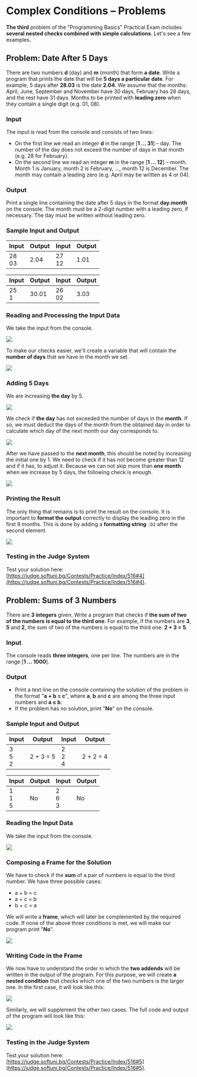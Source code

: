 # Complex Conditions – Problems

**The third** problem of the "Programming Basics" Practical Exam includes **several nested checks combined with simple calculations**. Let's see a few examples.


## Problem: Date After 5 Days

There are two numbers **d** (day) and **m** (month) that form **a date**. Write a program that prints the date that will be **5 days a particular date**. For example, 5 days after **28.03** is the date **2.04**. We assume that the months: April, June, September and November have 30 days, February has 28 days, and the rest have 31 days. Months to be printed with **leading zero** when they contain a single digit (e.g. 01, 08).

### Input

The input is read from the console and consists of two lines:
 * On the first line we read an integer **d** in the range [**1 … 31**] – day. The number of the day does not exceed the number of days in that month (e.g. 28 for February).
 * On the second line we read an integer **m** in the range [**1 … 12**] – month. Month 1 is January, month 2 is February,  …, month 12 is December. The month may contain a leading zero (e.g. April may be written as 4 or 04).

### Output

Print a single line containing the date after 5 days in the format **day.month** on the console. The month must be a 2-digit number with a leading zero, if necessary. The day must be written without leading zero.

### Sample Input and Output

| Input | Output | Input | Output |
| --- | --- | --- | --- |
|28<br>03|2.04|27<br>12|1.01|

| Input | Output | Input | Output |
| --- | --- | --- | --- |
|25<br>1|30.01|26<br>02|3.03|

### Reading and Processing the Input Data

We take the input from the console.

![](/assets/chapter-8-1-images/05.Date-after-5-days-01.png)

To make our checks easier, we'll create a variable that will contain the **number of days** that we have in the month we set.

![](/assets/chapter-8-1-images/05.Date-after-5-days-02.png)

### Adding 5 Days

We are increasing **the day** by 5.

![](/assets/chapter-8-1-images/05.Date-after-5-days-03.png)

We check if **the day** has not exceeded the number of days in the **month**. If so, we must deduct the days of the month from the obtained day in order to calculate which day of the next month our day corresponds to.

![](/assets/chapter-8-1-images/05.Date-after-5-days-04.png)

After we have passed to the **next month**, this should be noted by increasing the initial one by 1. We need to check if it has not become greater than 12 and if it has, to adjust it. Because we can not skip more than **one month** when we increase by 5 days, the following check is enough.

![](/assets/chapter-8-1-images/05.Date-after-5-days-05.png)

### Printing the Result

The only thing that remains is to print the result on the console. It is important to **format the output** correctly to display the leading zero in the first 9 months. This is done by adding a **formatting string** `:D2` after the second element.

![](/assets/chapter-8-1-images/05.Date-after-5-days-06.png)

### Testing in the Judge System

Test your solution here: [https://judge.softuni.bg/Contests/Practice/Index/516#4](https://judge.softuni.bg/Contests/Practice/Index/516#4).


## Problem: Sums of 3 Numbers

There are **3 integers** given. Write a program that checks if **the sum of two of the numbers is equal to the third one**. For example, if the numbers are **3**, **5** and **2**, the sum of two of the numbers is equal to the third one: **2 + 3 = 5**.

### Input

The console reads **three integers**, one per line. The numbers are in the range [**1 … 1000**].

### Output

- Print a text line on the console containing the solution of the problem in the format "**a + b = c**", where **a**, **b** and **c** are among the three input numbers and **a ≤ b**.
- If the problem has no solution, print "**No**" on the console.

### Sample Input and Output

| Input | Output | Input | Output |
| --- | --- | --- | --- |
|3<br>5<br>2|2 + 3 = 5|2<br>2<br>4|2 + 2 = 4|

| Input | Output | Input | Output |
| --- | --- | --- | --- |
|1<br>1<br>5|No|2<br>6<br>3|No|

### Reading the Input Data

We take the input from the console.

![](/assets/chapter-8-1-images/06.Sums-3-numbers-01.png)

### Composing a Frame for the Solution

We have to check if the **sum** of a pair of numbers is equal to the third number. We have three possible cases:
* a + b = c
* a + c = b 
* b + c = a

We will write a **frame**, which will later be complemented by the required code. If none of the above three conditions is met, we will make our program print "**No**".

![](/assets/chapter-8-1-images/06.Sums-3-numbers-02.png)

### Writing Code in the Frame

We now have to understand the order in which the **two addends** will be written in the output of the program. For this purpose, we will create **a nested condition** that checks which one of the two numbers is the larger one. In the first case, it will look like this:

![](/assets/chapter-8-1-images/06.Sums-3-numbers-03.png)

Similarly, we will supplement the other two cases. The full code and output of the program will look like this:

![](/assets/chapter-8-1-images/06.Sums-3-numbers-04.png)

### Testing in the Judge System

Test your solution here: [https://judge.softuni.bg/Contests/Practice/Index/516#5](https://judge.softuni.bg/Contests/Practice/Index/516#5).
